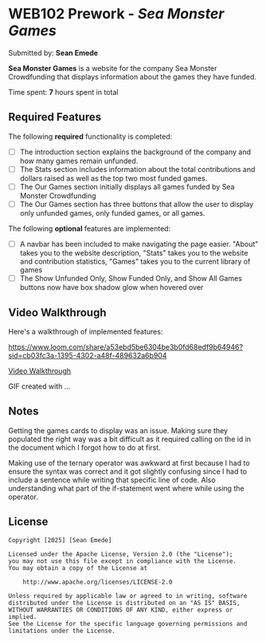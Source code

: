 # WEB102 Prework - *Sea Monster Games*

Submitted by: **Sean Emede**

**Sea Monster Games** is a website for the company Sea Monster Crowdfunding that displays information about the games they have funded.

Time spent: **7** hours spent in total

## Required Features

The following **required** functionality is completed:

* [ ] The introduction section explains the background of the company and how many games remain unfunded.
* [ ] The Stats section includes information about the total contributions and dollars raised as well as the top two most funded games.
* [ ] The Our Games section initially displays all games funded by Sea Monster Crowdfunding
* [ ] The Our Games section has three buttons that allow the user to display only unfunded games, only funded games, or all games.

The following **optional** features are implemented:

* [ ] A navbar has been included to make navigating the page easier. "About" takes you to the website description, "Stats" takes you to the website and contribution statistics, "Games" takes you to the current library of games
* [ ] The Show Unfunded Only, Show Funded Only, and Show All Games buttons now have box shadow glow when hovered over

## Video Walkthrough

Here's a walkthrough of implemented features:

<!-- <video src='https://www.loom.com/share/a53ebd5be6304be3b0fd68edf9b64946?sid=cb03fc3a-1395-4302-a48f-489632a6b904' title='Video Walkthrough' width='' alt='Video Walkthrough' /> -->
https://www.loom.com/share/a53ebd5be6304be3b0fd68edf9b64946?sid=cb03fc3a-1395-4302-a48f-489632a6b904

[Video Walkthrough](https://www.loom.com/share/a53ebd5be6304be3b0fd68edf9b64946?sid=cb03fc3a-1395-4302-a48f-489632a6b904)

<!-- Replace this with whatever GIF tool you used! -->
GIF created with ...  
<!-- Recommended tools:
[Kap](https://getkap.co/) for macOS
[ScreenToGif](https://www.screentogif.com/) for Windows
[peek](https://github.com/phw/peek) for Linux. -->

## Notes

Getting the games cards to display was an issue. Making sure they populated the right way was a bit difficult as it required calling on the id in the document which I forgot how to do at first. 

Making use of the ternary operator was awkward at first because I had to ensure the syntax was correct and it got slightly confusing since I had to include a sentence while writing that specific line of code. Also understanding what part of the if-statement went where while using the operator.

## License

    Copyright [2025] [Sean Emede]

    Licensed under the Apache License, Version 2.0 (the "License");
    you may not use this file except in compliance with the License.
    You may obtain a copy of the License at

        http://www.apache.org/licenses/LICENSE-2.0

    Unless required by applicable law or agreed to in writing, software
    distributed under the License is distributed on an "AS IS" BASIS,
    WITHOUT WARRANTIES OR CONDITIONS OF ANY KIND, either express or implied.
    See the License for the specific language governing permissions and
    limitations under the License.
